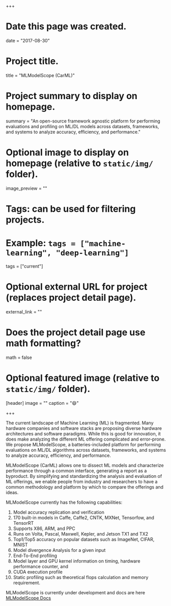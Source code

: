 +++
# Date this page was created.
date = "2017-08-30"

# Project title.
title = "MLModelScope (CarML)"

# Project summary to display on homepage.
summary = "An open-source framework agnostic platform for performing evaluations and profiling on ML/DL models across datasets, frameworks, and systems to analyze accuracy, efficiency, and performance."

# Optional image to display on homepage (relative to `static/img/` folder).
image_preview = ""

# Tags: can be used for filtering projects.
# Example: `tags = ["machine-learning", "deep-learning"]`
tags = ["current"]

# Optional external URL for project (replaces project detail page).
external_link = ""

# Does the project detail page use math formatting?
math = false

# Optional featured image (relative to `static/img/` folder).
[header]
image = ""
caption = ":smile:"

+++

The current landscape of Machine Learning (ML) is fragmented. Many hardware companies and software stacks are proposing diverse hardware architectures and software paradigms. While this is good for innovation, it does make analyzing the different ML offering complicated and error-prone. We propose MLModelScope, a batteries-included platform for performing evaluations on ML/DL algorithms across datasets, frameworks, and systems to analyze accuracy, efficiency, and performance.

MLModelScope (CarML) allows one to dissect ML models and characterize performance through a common interface, generating a report as a byproduct. By simplifying and standardizing the analysis and evaluation of ML offerings, we enable people from industry and researchers to have a common methodology and platform by which to compare the offerings and ideas.

MLModelScope currently has the following capabilities:

1. Model accuracy replication and verification
2. 170 built-in models in Caffe, Caffe2, CNTK, MXNet, Tensorfow, and TensorRT
3. Supports X86, ARM, and PPC
4. Runs on Volta, Pascal, Maxwell, Kepler, and Jetson TX1 and TX2
5. Top1/Top5 accuracy on popular datasets such as ImageNet, CIFAR, MNIST
6. Model divergence Analysis for a given input
7. End-To-End profiling
8. Model layer and GPU kernel information on timing, hardware performance counter, and
9. CUDA execution profile
10. Static profiling such as theoretical flops calculation and memory requirement.

MLModelScope is currently under development and docs are here [MLModelScope Docs](https://rai-project.github.io/carml)
